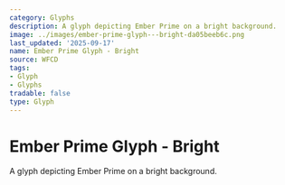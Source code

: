 ```yaml
---
category: Glyphs
description: A glyph depicting Ember Prime on a bright background.
image: ../images/ember-prime-glyph---bright-da05beeb6c.png
last_updated: '2025-09-17'
name: Ember Prime Glyph - Bright
source: WFCD
tags:
- Glyph
- Glyphs
tradable: false
type: Glyph
---
```


# Ember Prime Glyph - Bright

A glyph depicting Ember Prime on a bright background.

